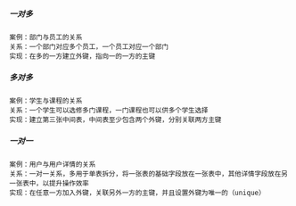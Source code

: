 ##### 一对多
	案例：部门与员工的关系
	关系：一个部门对应多个员工，一个员工对应一个部门
	实现：在多的一方建立外键，指向一的一方的主键

##### 多对多
	案例：学生与课程的关系
	关系：一个学生可以选修多门课程，一门课程也可以供多个学生选择
	实现：建立第三张中间表，中间表至少包含两个外键，分别关联两方主键

##### 一对一
	案例：用户与用户详情的关系
	关系：一对一关系，多用于单表拆分，将一张表的基础字段放在一张表中，其他详情字段放在另一张表中，以提升操作效率
	实现：在任意一方加入外键，关联另外一方的主键，并且设置外键为唯一的（unique）